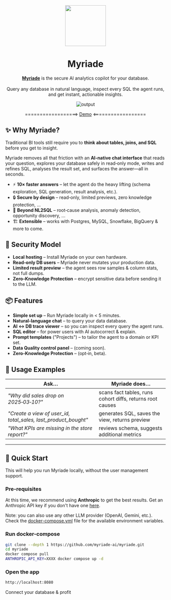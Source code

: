 <div align="center">
  <img align="center" width="128px" src="https://framerusercontent.com/images/1nUFUimyxNyoPcSeeeLogtx4CA.svg" />
	<h1 align="center"><b>Myriade</b></h1>
	<p align="center">
		<a href="https://www.myriade.ai"><strong>Myriade</strong></a> is the secure AI analytics copilot for your database.
    <br /><br />
    Query any database in natural language, inspect every SQL the agent runs, and get instant, actionable insights.
  </p>

![output](https://github.com/user-attachments/assets/e4a20de4-8b1e-4ec2-a692-cfdd02dd0533)

==================> [Demo](https://demo.myriade.ai) <==================

</div>

## ✨ Why Myriade?

Traditional BI tools still require you to **think about tables, joins, and SQL** before you get to insight.

Myriade removes all that friction with an **AI‑native chat interface** that reads your question, explores your database safely in read‑only mode, writes and refines SQL, analyses the result set, and surfaces the answer—all in seconds.

- ⚡ **10× faster answers** – let the agent do the heavy lifting (schema exploration, SQL generation, result analysis, etc.).
- 🔒 **Secure by design** – read‑only, limited previews, zero knowledge protection, ...
- 🧠 **Beyond NL2SQL** – root‑cause analysis, anomaly detection, opportunity discovery, ...
- 🏗️ **Extensible** – works with Postgres, MySQL, Snowflake, BigQuery & more to come.

## 🔐 Security Model

- **Local hosting** – Install Myriade on your own hardware.
- **Read‑only DB users** – Myriade never mutates your production data.
- **Limited result preview** – the agent sees row samples & column stats, not full dumps.
- **Zero‑Knowledge Protection** – encrypt sensitive data before sending it to the LLM.

## 📦 Features

- **Simple set up** – Run Myriade locally in < 5 minutes.
- **Natural‑language chat** – to query your data database.
- **AI ↔️ DB trace viewer** – so you can inspect every query the agent runs.
- **SQL editor** – for power users with AI autocorrect & explain.
- **Prompt templates** ("Projects") – to tailor the agent to a domain or KPI set.
- **Data Quality control panel** – (coming soon).
- **Zero‑Knowledge Protection** – (opt‑in, beta).

## 💬 Usage Examples

| Ask…                                                           | Myriade does…                                             |
| -------------------------------------------------------------- | --------------------------------------------------------- |
| _"Why did sales drop on 2025‑03‑10?"_                          | scans fact tables, runs cohort diffs, returns root causes |
| _"Create a view of user_id, total_sales, last_product_bought"_ | generates SQL, saves the view, returns preview            |
| _"What KPIs are missing in the store report?"_                 | reviews schema, suggests additional metrics               |

---

## 🚀 Quick Start

This will help you run Myriade locally, without the user management support.

### Pre-requisites

At this time, we recommend using **Anthropic** to get the best results. Get an Anthropic API key if you don't have one [here](https://www.anthropic.com/).

Note: you can also use any other LLM provider (OpenAI, Gemini, etc.). Check the [docker-compose.yml](./docker-compose.yml) file for the available environment variables.

### Run docker-compose

```bash
git clone --depth 1 https://github.com/myriade-ai/myriade.git
cd myriade
docker compose pull
ANTHROPIC_API_KEY=XXXX docker compose up -d
```

### Open the app

```bash
http://localhost:8080
```

Connect your database & profit
